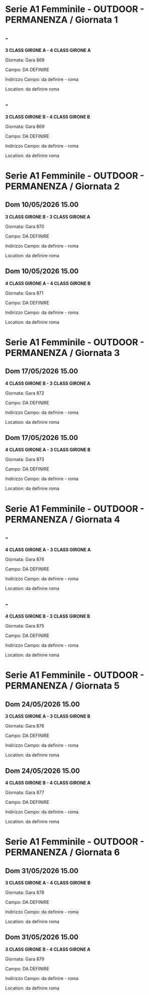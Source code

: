 # Serie A1 Femminile - OUTDOOR  - PERMANENZA / Giornata 1
## -

<strong>3 CLASS GIRONE A - 4 CLASS GIRONE A</strong>

Giornata: Gara 868

Campo: DA DEFINIRE 

Indirizzo Campo:  da definire  - roma

Location:  da definire  roma
<!-- VALCHISONE_END -->



## -

<strong>3 CLASS GIRONE B - 4 CLASS GIRONE B</strong>

Giornata: Gara 869

Campo: DA DEFINIRE 

Indirizzo Campo:  da definire  - roma

Location:  da definire  roma
<!-- VALCHISONE_END -->


# Serie A1 Femminile - OUTDOOR  - PERMANENZA / Giornata 2
## Dom 10/05/2026 15.00

<strong>3 CLASS GIRONE B - 3 CLASS GIRONE A</strong>

Giornata: Gara 870

Campo: DA DEFINIRE 

Indirizzo Campo:  da definire  - roma

Location:  da definire  roma
<!-- VALCHISONE_END -->



## Dom 10/05/2026 15.00

<strong>4 CLASS GIRONE A - 4 CLASS GIRONE B</strong>

Giornata: Gara 871

Campo: DA DEFINIRE 

Indirizzo Campo:  da definire  - roma

Location:  da definire  roma
<!-- VALCHISONE_END -->


# Serie A1 Femminile - OUTDOOR  - PERMANENZA / Giornata 3
## Dom 17/05/2026 15.00

<strong>4 CLASS GIRONE B - 3 CLASS GIRONE A</strong>

Giornata: Gara 872

Campo: DA DEFINIRE 

Indirizzo Campo:  da definire  - roma

Location:  da definire  roma
<!-- VALCHISONE_END -->



## Dom 17/05/2026 15.00

<strong>4 CLASS GIRONE A - 3 CLASS GIRONE B</strong>

Giornata: Gara 873

Campo: DA DEFINIRE 

Indirizzo Campo:  da definire  - roma

Location:  da definire  roma
<!-- VALCHISONE_END -->


# Serie A1 Femminile - OUTDOOR  - PERMANENZA / Giornata 4
## -

<strong>4 CLASS GIRONE A - 3 CLASS GIRONE A</strong>

Giornata: Gara 874

Campo: DA DEFINIRE 

Indirizzo Campo:  da definire  - roma

Location:  da definire  roma
<!-- VALCHISONE_END -->



## -

<strong>4 CLASS GIRONE B - 3 CLASS GIRONE B</strong>

Giornata: Gara 875

Campo: DA DEFINIRE 

Indirizzo Campo:  da definire  - roma

Location:  da definire  roma
<!-- VALCHISONE_END -->


# Serie A1 Femminile - OUTDOOR  - PERMANENZA / Giornata 5
## Dom 24/05/2026 15.00

<strong>3 CLASS GIRONE A - 3 CLASS GIRONE B</strong>

Giornata: Gara 876

Campo: DA DEFINIRE 

Indirizzo Campo:  da definire  - roma

Location:  da definire  roma
<!-- VALCHISONE_END -->



## Dom 24/05/2026 15.00

<strong>4 CLASS GIRONE B - 4 CLASS GIRONE A</strong>

Giornata: Gara 877

Campo: DA DEFINIRE 

Indirizzo Campo:  da definire  - roma

Location:  da definire  roma
<!-- VALCHISONE_END -->


# Serie A1 Femminile - OUTDOOR  - PERMANENZA / Giornata 6
## Dom 31/05/2026 15.00

<strong>3 CLASS GIRONE A - 4 CLASS GIRONE B</strong>

Giornata: Gara 878

Campo: DA DEFINIRE 

Indirizzo Campo:  da definire  - roma

Location:  da definire  roma
<!-- VALCHISONE_END -->



## Dom 31/05/2026 15.00

<strong>3 CLASS GIRONE B - 4 CLASS GIRONE A</strong>

Giornata: Gara 879

Campo: DA DEFINIRE 

Indirizzo Campo:  da definire  - roma

Location:  da definire  roma
<!-- VALCHISONE_END -->


